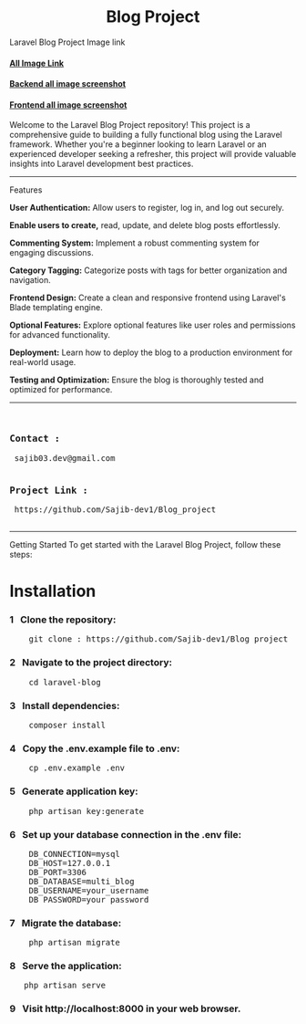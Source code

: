 <h1 align="center">Blog Project</h1>

Laravel Blog Project Image link
<h4><a href="https://drive.google.com/drive/u/0/folders/1XygcOAnHymQ3epd1VGf6w3burpwgloCR" target="_blank">All Image Link</a></h4>
<h4><a href="https://drive.google.com/drive/u/0/folders/1AJIjMPLcenCQAwayhIuiYnrQ6KiD9GxJ" target="_blank">Backend all image screenshot</a></h4>
<h4><a href="https://drive.google.com/drive/u/0/folders/16G6xTKW59BJBs46ozPaUEfuczwiQAJ6v" target="_blank">Frontend all image screenshot</a></h4>


Welcome to the Laravel Blog Project repository! This project is a comprehensive guide to building a fully functional blog using the Laravel framework. Whether you're a beginner looking to learn Laravel or an experienced developer seeking a refresher, this project will provide valuable insights into Laravel development best practices.

<hr>
Features
<p><b>User Authentication:</b> Allow users to register, log in, and log out securely.</p>
<p><b>Enable users to create,</b> read, update, and delete blog posts effortlessly.</p>
<p><b>Commenting System:</b> Implement a robust commenting system for engaging discussions.</p>
<p><b>Category Tagging:</b> Categorize posts with tags for better organization and navigation.</p>
<p><b>Frontend Design:</b> Create a clean and responsive frontend using Laravel's Blade templating engine.</p>
<p><b>Optional Features:</b> Explore optional features like user roles and permissions for advanced functionality.</p>
<p><b>Deployment:</b> Learn how to deploy the blog to a production environment for real-world usage.</p>
<p><b>Testing and Optimization:</b> Ensure the blog is thoroughly tested and optimized for performance.</p>
<hr>

<pre>
    <h3>Contact :</h3> sajib03.dev@gmail.com
    <h3>Project Link :</h3> https://github.com/Sajib-dev1/Blog_project
    
</pre>
<hr>
Getting Started
To get started with the Laravel Blog Project, follow these steps:


<h1>Installation</h1>

<h3> 1 &nbsp; Clone the repository:</h3>
<pre>
    git clone : https://github.com/Sajib-dev1/Blog_project
</pre>


<h3> 2 &nbsp; Navigate to the project directory:</h3>
<pre>
    cd laravel-blog
</pre>


<h3> 3 &nbsp; Install dependencies:</h3>
<pre>
    composer install
</pre>


<h3> 4 &nbsp; Copy the .env.example file to .env:</h3>
<pre>
    cp .env.example .env
</pre>


<h3> 5 &nbsp; Generate application key:</h3>
<pre>
    php artisan key:generate
</pre>


<h3> 6 &nbsp; Set up your database connection in the .env file:</h3>
<pre>
    DB_CONNECTION=mysql
    DB_HOST=127.0.0.1
    DB_PORT=3306
    DB_DATABASE=multi_blog
    DB_USERNAME=your_username
    DB_PASSWORD=your_password
</pre>

<h3> 7 &nbsp; Migrate the database:</h3>
<pre>
    php artisan migrate
</pre>

<h3> 8 &nbsp; Serve the application:</h3>
<pre>
   php artisan serve
</pre>

<h3> 9 &nbsp; Visit http://localhost:8000 in your web browser.</h3>

